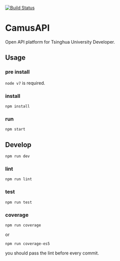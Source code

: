 [![Build Status](https://travis-ci.com/TennyZhuang/CamusAPI.svg?token=C8n3oe9sybsg818bK5tB&branch=master)](https://travis-ci.com/TennyZhuang/CamusAPI)

# CamusAPI
Open API platform for Tsinghua University Developer.

## Usage

### pre install
`node v7` is required.

### install
```
npm install
```

### run
```
npm start
```

## Develop
```
npm run dev
```

### lint
```
npm run lint
```

### test
```
npm run test
```

### coverage
```
npm run coverage
```

or
```
npm run coverage-es5
```

you should pass the lint before every commit.
